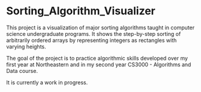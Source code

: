 # Sorting_Algorithm_Visualizer

This project is a visualization of major sorting algorithms taught in computer science undergraduate programs. It shows the step-by-step sorting of arbitrarily ordered arrays by representing integers as rectangles with varying heights. 

The goal of the project is to practice algorithmic skills developed over my first year at Northeastern and in my second year CS3000 - Algorithms and Data course.

It is currently a work in progress.

